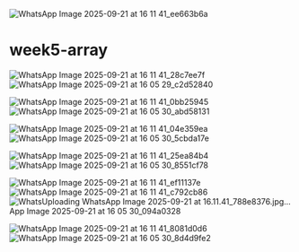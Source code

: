 ![WhatsApp Image 2025-09-21 at 16 11 41_ee663b6a](https://github.com/user-attachments/assets/603126f7-e565-46a3-aa5c-0e2f756c0544)﻿

# week5-array

![WhatsApp Image 2025-09-21 at 16 11 41_28c7ee7f](https://github.com/user-attachments/assets/3d56b512-5b3e-4d9a-b7a7-cbd66e60a021)
![WhatsApp Image 2025-09-21 at 16 05 29_c2d52840](https://github.com/user-attachments/assets/e1f8ad16-c41e-4fa9-aab3-7dc9c68d9bdb)


![WhatsApp Image 2025-09-21 at 16 11 41_0bb25945](https://github.com/user-attachments/assets/528e92f4-c9b0-4fba-a3b9-8ef929ef47b5)
![WhatsApp Image 2025-09-21 at 16 05 30_abd58131](https://github.com/user-attachments/assets/e35e7e0b-453c-4034-b415-a985bd57432b)


![WhatsApp Image 2025-09-21 at 16 11 41_04e359ea](https://github.com/user-attachments/assets/0ed50c3f-c1ff-41a4-b05c-9d71480a4f23)
![WhatsApp Image 2025-09-21 at 16 05 30_5cbda17e](https://github.com/user-attachments/assets/cf16faf0-b048-49b4-84f9-6a4a3af5c3f6)


![WhatsApp Image 2025-09-21 at 16 11 41_25ea84b4](https://github.com/user-attachments/assets/124d7d37-1ffc-4f46-83c6-846a21c6b787)
![WhatsApp Image 2025-09-21 at 16 05 30_8551cf78](https://github.com/user-attachments/assets/f2455358-b001-48f7-9ca0-d80c4d28c30e)


![WhatsApp Image 2025-09-21 at 16 11 41_ef11137e](https://github.com/user-attachments/assets/a231daa8-f5f8-4c54-ad8a-079fc95daab4)
![WhatsApp Image 2025-09-21 at 16 11 41_c792cb86](https://github.com/user-attachments/assets/8a63f7a5-2511-4763-a016-d9b9f3a28a0a)
![Whats![Uploading WhatsApp Image 2025-09-21 at 16.11.41_788e8376.jpg…]()
App Image 2025-09-21 at 16 05 30_094a0328](https://github.com/user-attachments/assets/f4c79c12-c9f8-4b84-bd5a-a3e84ed092cb)


![WhatsApp Image 2025-09-21 at 16 11 41_8081d0d6](https://github.com/user-attachments/assets/621ea947-1d25-4bbc-81a9-791317be0e1c)
![WhatsApp Image 2025-09-21 at 16 05 30_8d4d9fe2](https://github.com/user-attachments/assets/9980b767-7eba-49bf-9419-4bbef2ed9580)






